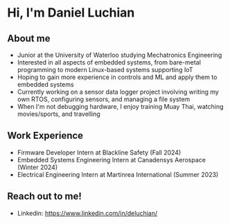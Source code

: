 # Hi, I'm Daniel Luchian

## About me 
- Junior at the University of Waterloo studying Mechatronics Engineering
- Interested in all aspects of embedded systems, from bare-metal programming to modern Linux-based systems supporting IoT
- Hoping to gain more experience in controls and ML and apply them to embedded systems
- Currently working on a sensor data logger project involving writing my own RTOS, configuring sensors, and managing a file system
- When I'm not debugging hardware, I enjoy training Muay Thai, watching movies/sports, and travelling

## Work Experience
- Firmware Developer Intern at Blackline Safety (Fall 2024)
- Embedded Systems Engineering Intern at Canadensys Aerospace (Winter 2024)
- Electrical Engineering Intern at Martinrea International (Summer 2023)

## Reach out to me! 
- Linkedin: https://www.linkedin.com/in/deluchian/
